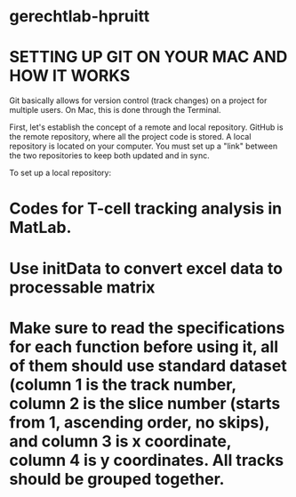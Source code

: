 # gerechtlab-hpruitt

# SETTING UP GIT ON YOUR MAC AND HOW IT WORKS

Git basically allows for version control (track changes) on a project for multiple users. On Mac, this is done through the Terminal. 

First, let's establish the concept of a remote and local repository. GitHub is the remote repository, where all the project code is stored. A local repository is located on your computer. You must set up a "link" between the two repositories to keep both updated and in sync. 

To set up a local repository: 

# Codes for T-cell tracking analysis in MatLab. 
# Use initData to convert excel data to processable matrix
# Make sure to read the specifications for each function before using it, all of them should use standard dataset (column 1 is the track number, column 2 is the slice number (starts from 1, ascending order, no skips), and column 3 is x coordinate, column 4 is y coordinates. All tracks should be grouped together. 
